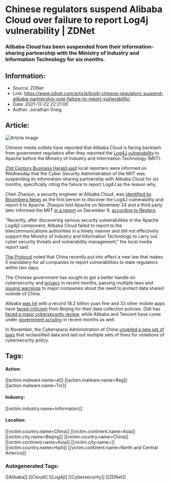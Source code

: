 # Chinese regulators suspend Alibaba Cloud over failure to report Log4j vulnerability | ZDNet
### Alibaba Cloud has been suspended from their information-sharing partnership with the Ministry of Industry and Information Technology for six months.

## Information:
+ Source: ZDNet
+ Link: https://www.zdnet.com/article/log4j-chinese-regulators-suspend-alibaba-partnership-over-failure-to-report-vulnerability/
+ Date: 2021-12-22 22:21:00
+ Author: Jonathan Greig


## Article:
![Article Image](https://www.zdnet.com/a/img/resize/002dc85ffb529c3e2edc11a89237214c56a92e2c/2020/09/28/db110d71-2156-4be1-988e-21ef784cd4d4/alibaba-unveils-cloud-20-5f712a890a148930ff8e036a-1-sep-28-2020-2-04-08-poster.jpg?width=770&height=578&fit=crop&auto=webp)

Chinese media outlets have reported that Alibaba Cloud is facing backlash from government regulators after they reported the [Log4J vulnerability](https://www.zdnet.com/article/log4j-zero-day-flaw-what-you-need-to-know-and-how-to-protect-yourself/) to Apache before the Ministry of Industry and Information Technology (MIIT).

[21st Century Business Herald said](https://m.21jingji.com/timestream/html/%7BU9Pjf0FaKEU=%7D) local reporters were informed on Wednesday that the Cyber Security Administration of the MIIT was suspending its information-sharing partnership with Alibaba Cloud for six months, specifically citing the failure to report Log4J as the reason why. 


Chen Zhaojun, a security engineer at Alibaba Cloud, was [identified by Bloomberg News](https://www.bloomberg.com/news/articles/2021-12-13/how-apache-raced-to-fix-a-potentially-disastrous-software-flaw) as the first person to discover the Log4J vulnerability and report it to Apache. Zhaojun told Apache on November 24 and a third party later informed the MIIT [in a report](https://www.miit.gov.cn/xwdt/gxdt/sjdt/art/2021/art_7587d13959e24aeb86887f7ef60d50d3.html) on December 9, [according to Reuters](https://www.reuters.com/world/china/china-regulator-suspends-cyber-security-deal-with-alibaba-cloud-2021-12-22/). 

"Recently, after discovering serious security vulnerabilities in the Apache Log4j2 component, Alibaba Cloud failed to report to the telecommunications authorities in a timely manner and did not effectively support the Ministry of Industry and Information Technology to carry out cyber security threats and vulnerability management," the local media report said. 

[The Protocol](https://www.protocol.com/bulletins/alibaba-cloud-log4j) noted that China recently put into effect a new law that makes it mandatory for all companies to report vulnerabilities to state regulators within two days.   

The Chinese government has sought to get a better handle on cybersecurity and [privacy](https://www.zdnet.com/article/chinas-personal-data-protection-law-kicks-in-today/) in recent months, passing multiple laws and [issuing warnings](https://www.zdnet.com/article/china-reportedly-warns-local-tech-companies-of-increased-cybersecurity-oversight/) to major companies about the need to protect data shared outside of China. 

Alibaba [was hit](https://www.zdnet.com/article/alibaba-slapped-with-record-2-7b-antitrust-fine/) with a record 18.2 billion yuan fine and 33 other mobile apps have [faced criticism](https://www.zdnet.com/article/china-calls-out-33-apps-for-collecting-more-user-data-than-necessary/) from Beijing for their data collection policies. Didi has [faced a major cybersecurity review](https://www.zdnet.com/article/didi-barred-from-china-appstores-amidst-government-cybersecurity-review/), while Alibaba and Tencent have come under [government scrutiny](https://www.zdnet.com/article/chinas-top-court-demands-greater-scrutiny-to-prevent-monopolies/) in recent months as well.  






In November, the Cyberspace Administration of China [unveiled a new set of laws](https://www.zdnet.com/article/china-looks-to-classify-online-data-in-draft-security-laws/) that reclassified data and laid out multiple sets of fines for violations of cybersecurity policy.





## Tags:

#### Action:
[[action.malware.name=at]] [[action.malware.name=Reg]] [[action.malware.name=Tor]]

#### Industry:
[[victim.industry.name=Information]]

#### Location:
[[victim.country.name=China]] [[victim.continent.name=Asia]] [[victim.city.name=Beijing]] [[victim.country.name=China]] [[victim.continent.name=Asia]] [[victim.city.name=]] [[victim.country.name=Haiti]] [[victim.continent.name=North and Central America]]

### Autogenerated Tags:
[[Alibaba]] [[Cloud]] [[Log4j]] [[Cybersecurity]] [[ZDNet]]

